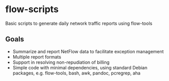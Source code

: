 # flow-scripts
Basic scripts to generate daily network traffic reports using flow-tools

## Goals

 - Summarize and report NetFlow data to facilitate exception management
 - Multiple report formats
 - Support in resolving non-repudiation of billing
 - Simple code with minimal dependencies, using standard Debian packages, e.g. flow-tools, bash, awk, pandoc, pcregrep, aha
